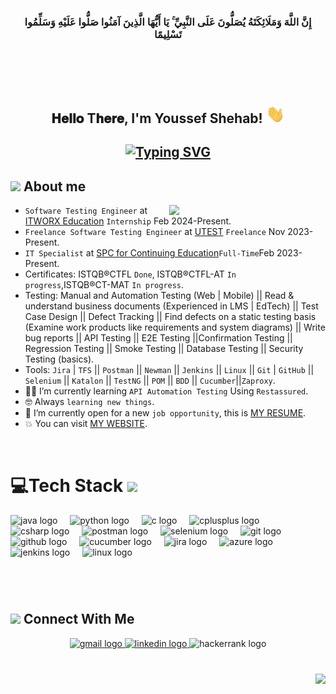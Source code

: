
<h3 align="center"> إِنَّ اللَّهَ وَمَلَائِكَتَهُ يُصَلُّونَ عَلَى النَّبِيِّ ۚ يَا أَيُّهَا الَّذِينَ آمَنُوا صَلُّوا عَلَيْهِ وَسَلِّمُوا تَسْلِيمًا </h3>
<br clear="both">

###
<br clear="both">
<div align="center">
<h2> 𝐇𝐞𝐥𝐥𝐨 T𝐡𝐞𝐫𝐞, I'm Youssef Shehab! <img src="https://github.com/ABSphreak/ABSphreak/blob/master/gifs/Hi.gif" width="30px"></h2>
</div>

###

<h2 align="center">
<a href="https://git.io/typing-svg"><img src="https://readme-typing-svg.demolab.com?font=Sreif&weight=1000&duration=2000&pause=600&color=F7F7F7&background=FFFFFF00&center=true&vCenter=true&multiline=true&random=false&width=500&height=150&lines=A+passionate+Software+Testing+Engineer+;with+a+year+of+experience%2C+ISTQB+FL+certified;skilled+in+manual+and+automation+testing;+for+web%2C+mobile%2C+and+API;committed+to+quality+%26+continuous+improvement" alt="Typing SVG" /></a>
</h2>

###

## <picture><img src = "https://github.com/7oSkaaa/7oSkaaa/blob/main/Images/about_me.gif?raw=true" width = 50px></picture> About me

<picture> <img align="right" src="https://github.com/7oSkaaa/7oSkaaa/blob/main/Images/Right_Side.gif?raw=true" width = 250px></picture>


- `Software Testing Engineer` at [ITWORX Education](https://itworx.education/) `Internship` Feb 2024-Present.
- `Freelance Software Testing Engineer` at [UTEST](https://www.utest.com/) `Freelance` Nov 2023-Present.
- `IT Specialist` at [SPC for Continuing Education](https://www.spc-eg.com/)`Full-Time`Feb 2023-Present.
- Certificates: ISTQB®CTFL `Done`, ISTQB®CTFL-AT `In progress`,ISTQB®CT-MAT `In progress`.
- Testing: Manual and Automation Testing (Web | Mobile) || Read & understand business documents (Experienced in LMS | EdTech) || Test Case
Design || Defect Tracking || Find defects on a static testing basis (Examine work products like requirements and system diagrams) || Write bug
reports || API Testing || E2E Testing ||Confirmation Testing || Regression Testing || Smoke Testing || Database Testing || Security Testing (basics).
- Tools: `Jira` | `TFS` || `Postman` || `Newman` || `Jenkins` || `Linux` || `Git` | `GitHub` || `Selenium` || `Katalon` || `TestNG` || `POM` || `BDD` || `Cucumber`||`Zaproxy`.
- :student: I’m currently learning `API Automation Testing` Using `Restassured`.
- :nerd_face: Always `learning new things`.
- :thinking: I’m currently open for a new `job opportunity`, this is [MY RESUME](https://drive.google.com/file/d/1H6b6SvelzVQ381Ohd-vZ9coik3MZFCg4/view?usp=sharing).
- :boom: You can visit [MY WEBSITE](https://flowcv.me/youssef-shehab).
<br>

###


# 💻Tech Stack <img src="https://media2.giphy.com/media/QssGEmpkyEOhBCb7e1/giphy.gif?cid=ecf05e47a0n3gi1bfqntqmob8g9aid1oyj2wr3ds3mg700bl&rid=giphy.gif" width="5%"/>
<div align="left">
  <img src="https://cdn.jsdelivr.net/gh/devicons/devicon/icons/java/java-original.svg" height="40" alt="java logo"  />
  <img width="12" />
  <img src="https://cdn.jsdelivr.net/gh/devicons/devicon/icons/python/python-original.svg" height="40" alt="python logo"  />
  <img width="12" />
  <img src="https://cdn.jsdelivr.net/gh/devicons/devicon/icons/c/c-original.svg" height="40" alt="c logo"  />
  <img width="12" />
  <img src="https://cdn.jsdelivr.net/gh/devicons/devicon/icons/cplusplus/cplusplus-original.svg" height="40" alt="cplusplus logo"  />
  <img width="12" />
  <img src="https://cdn.jsdelivr.net/gh/devicons/devicon/icons/csharp/csharp-original.svg" height="40" alt="csharp logo"  />
  <img width="12" />
  <img src="https://cdn.simpleicons.org/postman/FF6C37" height="40" alt="postman logo"  />
  <img width="12" />
  <img src="https://cdn.jsdelivr.net/gh/devicons/devicon/icons/selenium/selenium-original.svg" height="40" alt="selenium logo"  />
  <img width="12" />
  <img src="https://cdn.simpleicons.org/git/F05032" height="40" alt="git logo"  />
  <img width="12" />
  <img src="https://skillicons.dev/icons?i=github" height="40" alt="github logo"  />
  <img width="12" />
  <img src="https://cdn.simpleicons.org/cucumber/23D96C" height="40" alt="cucumber logo"  />
  <img width="12" />
  <img src="https://cdn.simpleicons.org/jira/0052CC" height="40" alt="jira logo"  />
  <img width="12" />
  <img src="https://cdn.simpleicons.org/microsoftazure/0078D4" height="40" alt="azure logo"  />
  <img width="12" />
  <img src="https://skillicons.dev/icons?i=jenkins" height="40" alt="jenkins logo"  />
  <img width="12" />
  <img src="https://cdn.jsdelivr.net/gh/devicons/devicon/icons/linux/linux-original.svg" height="40" alt="linux logo"  />
</div>
<br>

###

<br clear="both">
<h2>
    <img
      src="https://github.com/JayantGoel001/JayantGoel001/raw/master/GIF/Handshake.gif"
      height="25px"
    />
Connect With Me
</h2>
<div align="center">
  <a href="mailto:youssefshehab19@gmail.com" target="_blank">
    <img src="https://img.shields.io/static/v1?message=Gmail&logo=gmail&label=&color=D14836&logoColor=white&labelColor=&style=plastic" height="37" alt="gmail logo"  />
  </a>
  <a href="https://www.linkedin.com/in/youssef-shehab-359959142/" target="_blank">
    <img src="https://img.shields.io/static/v1?message=LinkedIn&logo=linkedin&label=&color=0077B5&logoColor=white&labelColor=&style=plastic" height="37" alt="linkedin logo"  />
  </a>
  <img src="https://img.shields.io/static/v1?message=HackerRank&logo=hackerrank&label=&color=2EC866&logoColor=white&labelColor=&style=plastic" height="37" alt="hackerrank logo"  />
</div>
<br>

###

<img align="right" src="https://visitor-badge.laobi.icu/badge?page_id=youssefshehab1.youssefshehab1&left_text=Profile%20Views"  />

###
